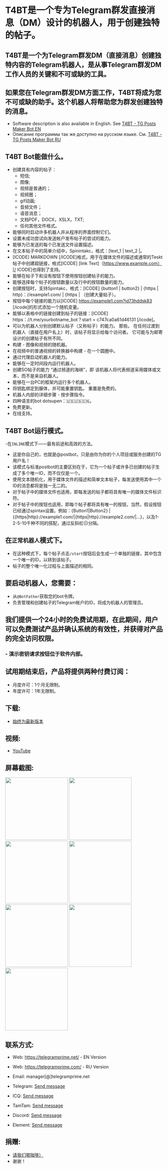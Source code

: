 # T4BT是一个专为Telegram群发直接消息（DM）设计的机器人，用于创建独特的帖子。

## T4BT是一个为Telegram群发DM（直接消息）创建独特内容的Telegram机器人，是从事Telegram群发DM工作人员的关键和不可或缺的工具。
## 如果您在Telegram群发DM方面工作，T4BT将成为您不可或缺的助手。这个机器人将帮助您为群发创建独特的消息。
 
 * Software description is also available in English. See [T4BT - TG Posts Maker Bot EN](https://github.com/telegram-prime/TG-Posts-Maker-Bot)
 * Описание программы так же доступно на русском языке. См. [T4BT - TG Posts Maker Bot RU](https://github.com/telegram-prime/TG-Posts-Maker-Bot-RU)


## T4BT Bot能做什么。
 - 创建具有内容的帖子：
     * 短信;
     * 图像;
     * 视频是普通的；
     * 视频圈；
     * gif动画;
     * 音频文件；
     * 语音消息；
     * 文档PDF，DOCX，XSLX，TXT;
     * 任何其他文件格式。
 - 能够同时启动许多机器人并从程序的界面控制它们。
 - 设置未成功尝试向发送帐户发布帖子的尝试的能力。
 - 能够为已发送的每个已发送文件设置描述。
 - 在文本帖子中的简单介绍中，Spinintakc，格式：[text_1 | text_2 |。
 -  [ICODE] MARKDOWN [/ICODE]格式，用于在媒体文件的描述或通常的Teskt帖子中创建超链接，格式[ICODE] [link Text]（https://www.example.com）[/ ICODE]也得到了支持。
 - 能够在帖子下和没有按钮下使用按钮创建帖子的能力。
 - 能够选择每个帖子的按钮数量以及行中的按钮数量的能力。
 - 创建按钮时，支持Spintakc，格式：[ICODE] {button1 | button2} | {https | http}：//example1.com/ | {https | （创建大量帖子）。
 - 按钮中每个链接的能力以[ICODE] https://example1.com?jd73hddsk83 [/icode]的形式添加一个随机变量。
 - 能够以表格中的链接创建到帖子的链接：[ICODE] https：//t.me/yourbotname_bot？start = c747ca0a61d46131 [/icode]。
 - 可以为机器人分别创建默认帖子（又称帖子）的能力。 那些。 在任何过渡到机器人（直接在用户名上）时，该帖子将显示给每个访问者。 它可能与为邮寄设计的创建帖子有所不同。
 - 构建 - 图像和视频的随机器。
 - 在视频中的普通视频的转换器中构建 - 在一个圆圈中。
 - 通过代理启动机器人的能力。
 - 能够在一定时间段内运行机器人。
 - 创建SO帖子的能力 “通过频道的海峡”，即 该机器人将代表频道采用媒体或文本，而不是来自机器人。
 - 能够在一台PC的框架内运行多个机器人。
 - 将钥匙绑定到腺体，并可能重置钥匙。 重置是免费的。
 - 机器人内部的详细步骤 - 按步骤指令。
 - 四种语言的bot dotsupen：🇺🇸🇺🇸🇨🇳。
 - 免费更新。
 - 在线支持。


## T4BT Bot运行模式。
-在`INLINE`模式下——最有前途和高效的方法。
   * 这是你自己的，也就是@postbot，只是由你为你的个人项目或服务创建的TG用户名！
   * 该模式与标准postbot的主要区别在于，它为一个帖子或许多已创建的帖子生成了多个唯一ID，而不仅仅是一个。
   * 使用文本随机化，用于媒体文件的描述和简单文本帖子，每发送使用其中一个ID的消息都将是独一无二的。
   * 对于帖子中的媒体文件也适用，即每发送的帖子都将具有唯一的媒体文件标识符。
   * 对于帖子中的按钮也适用，即每个帖子都将具有唯一的按钮，当然，假设按钮已经通过spintax设置。例如：{Button1|Button2} | {{https|http}://example1.com/|{https|http}://example2.com/|...}，以及1-2-5-10千种不同的搭配，通过反斜杠(|)分隔。


## 在`正常机器人`模式下。

   * 在这种模式下，每个帖子点击`/start`按钮后会生成一个单独的链接，其中包含一个唯一的ID，以转到该帖子。
   * 帖子的整个唯一化过程与上面描述的相同。


## 要启动机器人，您需要：
   * 从`@BotFather`获取您的bot令牌。
   * 负责管理和创建帖子的Telegram帐户的ID，将成为机器人的管理员。


## 我们提供一个24小时的免费试用期，在此期间，用户可以免费测试产品并确认系统的有效性，并获得对产品的完全访问权限。
### - 演示密钥请求按钮位于软件内部。

## 试用期结束后，产品将提供两种付费订阅：
  - 月度许可：1个月无限制。
  - 年度许可：1年无限制。


## 下载:
 - [始终为最新版本](https://github.com/telegram-prime/TG-Posts-Maker-Bot/releases/latest)


## 视频:
 - [YouTube](https://youtu.be/LS0AnAYDonU)


## 屏幕截图:


<img src="https://github.com/telegram-prime/TG-Posts-Maker-Bot/assets/94137664/3a65c150-2314-4002-91e5-333b601edb2c" width="200" height="200">
<img src="https://github.com/telegram-prime/TG-Posts-Maker-Bot/assets/94137664/7078bc67-dfef-4de3-8859-21c4bf922ad4" width="200" height="200">
<img src="https://github.com/telegram-prime/TG-Posts-Maker-Bot/assets/94137664/5f38a3a8-a43c-40cf-a50b-9c263bf9be3a" width="200" height="200">
<img src="https://github.com/telegram-prime/TG-Posts-Maker-Bot/assets/94137664/38d8acbf-2b86-46f8-9153-e686202dd96b" width="200" height="200">
<img src="https://github.com/telegram-prime/TG-Posts-Maker-Bot/assets/94137664/1805e348-4f7c-4db0-ab7c-83bff1b2e57a" width="200" height="200">
<img src="https://github.com/telegram-prime/TG-Posts-Maker-Bot/assets/94137664/c12938b9-7eb1-477f-9b64-3f290b835307" width="200" height="200">
<img src="https://github.com/telegram-prime/TG-Posts-Maker-Bot/assets/94137664/4b1f9e2e-bf05-47f1-a14d-a309270d6751" width="200" height="200">




##  联系方式:
- Wеb: https://telegramprime.net/ - EN Version
- Wеb: https://telegramprime.com/ - RU Version

- Email:    manager[@]telegramprime.net
- Telegram: [Send message](https://telegramprime.net/telegram-contact)
- ICQ:      [Send message](https://telegramprime.net/icq-contact)
- TamTam:   [Send message](https://telegramprime.net/tamtam-contact)
- Discord:  [Send message](https://telegramprime.net/discord-contact)
- Element:  [Send message](https://telegramprime.net/element-contact)


## 捐赠:
* [请我们喝咖啡）](https://nowpayments.io/donation/telegramprime)
* 谢谢！

